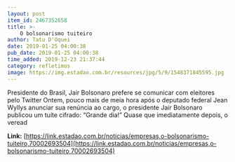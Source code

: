 ```yaml
---
layout: post
item_id: 2467352658
title: >-
    O bolsonarismo tuiteiro
author: Tatu D'Oquei
date: 2019-01-25 04:00:38
pub_date: 2019-01-25 04:00:38
time_added: 2019-12-23 21:37:44
category: refletimos
image: https://img.estadao.com.br/resources/jpg/5/9/1548371845595.jpg
---
```


Presidente do Brasil, Jair Bolsonaro prefere se comunicar com eleitores pelo Twitter Ontem, pouco mais de meia hora após o deputado federal Jean Wyllys anunciar sua renúncia ao cargo, o presidente Jair Bolsonaro publicou um tuíte cifrado: “Grande dia!” Quase que imediatamente depois, o veread

**Link:** [https://link.estadao.com.br/noticias/empresas,o-bolsonarismo-tuiteiro,70002693504](https://link.estadao.com.br/noticias/empresas,o-bolsonarismo-tuiteiro,70002693504)

